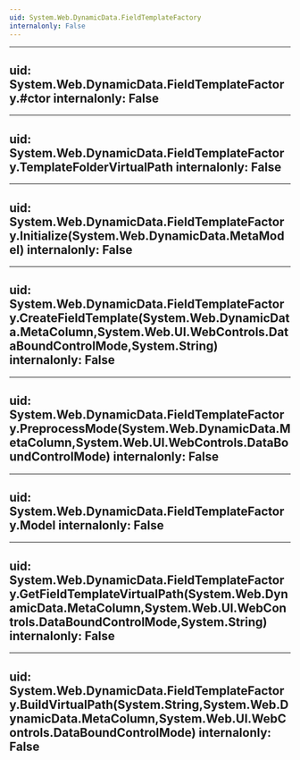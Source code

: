 ```yaml
---
uid: System.Web.DynamicData.FieldTemplateFactory
internalonly: False
---
```


---
uid: System.Web.DynamicData.FieldTemplateFactory.#ctor
internalonly: False
---

---
uid: System.Web.DynamicData.FieldTemplateFactory.TemplateFolderVirtualPath
internalonly: False
---

---
uid: System.Web.DynamicData.FieldTemplateFactory.Initialize(System.Web.DynamicData.MetaModel)
internalonly: False
---

---
uid: System.Web.DynamicData.FieldTemplateFactory.CreateFieldTemplate(System.Web.DynamicData.MetaColumn,System.Web.UI.WebControls.DataBoundControlMode,System.String)
internalonly: False
---

---
uid: System.Web.DynamicData.FieldTemplateFactory.PreprocessMode(System.Web.DynamicData.MetaColumn,System.Web.UI.WebControls.DataBoundControlMode)
internalonly: False
---

---
uid: System.Web.DynamicData.FieldTemplateFactory.Model
internalonly: False
---

---
uid: System.Web.DynamicData.FieldTemplateFactory.GetFieldTemplateVirtualPath(System.Web.DynamicData.MetaColumn,System.Web.UI.WebControls.DataBoundControlMode,System.String)
internalonly: False
---

---
uid: System.Web.DynamicData.FieldTemplateFactory.BuildVirtualPath(System.String,System.Web.DynamicData.MetaColumn,System.Web.UI.WebControls.DataBoundControlMode)
internalonly: False
---
